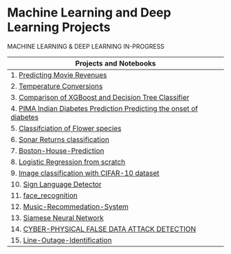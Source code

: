 # Machine Learning and Deep Learning Projects
MACHINE LEARNING &amp; DEEP LEARNING IN-PROGRESS 


| Projects and Notebooks |
|  -------------------- |
| 1.  [Predicting Movie Revenues](https://github.com/ManoBharathi93/Movierevenue) |
| 2.  [Temperature Conversions](https://github.com/ManoBharathi93/Temperature-Conversion) |
| 3.  [Comparison of XGBoost and Decision Tree Classifier](https://github.com/ManoBharathi93/DecisionTreevsXGBoost) |
| 4.  [PIMA Indian Diabetes Prediction Predicting the onset of diabetes](https://github.com/ManoBharathi93/DiabetesPrediction) |
| 5.  [Classifciation of Flower species ](https://github.com/ManoBharathi93/Iris-Flower-Species.) |
| 6.  [Sonar Returns classification](https://github.com/ManoBharathi93/SonarReturns) |
| 7.  [Boston-House-Prediction](https://github.com/ManoBharathi93/Boston-House-Prediction) |
| 8.  [Logistic Regression from scratch](https://github.com/ManoBharathi93/LogisticRegression) |
| 9.  [Image classification with CIFAR-10 dataset](https://github.com/ManoBharathi93/Image-classification-with-CIFAR-10-dataset/tree/main) |
| 10. [Sign Language Detector](https://github.com/ManoBharathi93/Sign_Language_Detector/tree/main) |
| 11. [face_recognition](https://github.com/ManoBharathi93/face_recognition/tree/main) |
| 12. [Music-Recommedation-System](https://github.com/ManoBharathi93/Music-Recommedation-System) |
| 13. [Siamese Neural Network](https://github.com/ManoBharathi93/Siamese_neural_network/tree/main) |
| 14. [CYBER-PHYSICAL FALSE DATA ATTACK DETECTION](https://github.com/ManoBharathi93/CPAD/tree/main) |
| 15. [Line-Outage-Identification](https://github.com/ManoBharathi93/Line-Outage-Identification)
 
     

 
